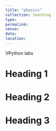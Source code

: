 ```yaml
---
title: "physics"
collection: teaching
type: 
permalink:
venue:
date:
location:
---
```


VPython labs

Heading 1
======

Heading 2
======

Heading 3
======
